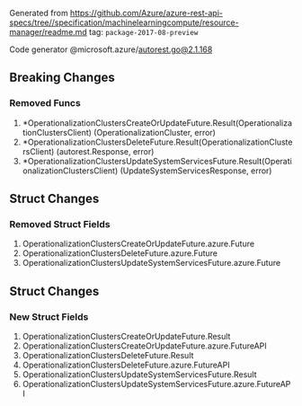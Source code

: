 Generated from https://github.com/Azure/azure-rest-api-specs/tree//specification/machinelearningcompute/resource-manager/readme.md tag: `package-2017-08-preview`

Code generator @microsoft.azure/autorest.go@2.1.168

## Breaking Changes

### Removed Funcs

1. *OperationalizationClustersCreateOrUpdateFuture.Result(OperationalizationClustersClient) (OperationalizationCluster, error)
1. *OperationalizationClustersDeleteFuture.Result(OperationalizationClustersClient) (autorest.Response, error)
1. *OperationalizationClustersUpdateSystemServicesFuture.Result(OperationalizationClustersClient) (UpdateSystemServicesResponse, error)

## Struct Changes

### Removed Struct Fields

1. OperationalizationClustersCreateOrUpdateFuture.azure.Future
1. OperationalizationClustersDeleteFuture.azure.Future
1. OperationalizationClustersUpdateSystemServicesFuture.azure.Future

## Struct Changes

### New Struct Fields

1. OperationalizationClustersCreateOrUpdateFuture.Result
1. OperationalizationClustersCreateOrUpdateFuture.azure.FutureAPI
1. OperationalizationClustersDeleteFuture.Result
1. OperationalizationClustersDeleteFuture.azure.FutureAPI
1. OperationalizationClustersUpdateSystemServicesFuture.Result
1. OperationalizationClustersUpdateSystemServicesFuture.azure.FutureAPI
